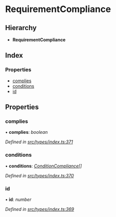 # RequirementCompliance

## Hierarchy

* **RequirementCompliance**

## Index

### Properties

* [complies](requirementcompliance.md#complies)
* [conditions](requirementcompliance.md#conditions)
* [id](requirementcompliance.md#id)

## Properties

### complies

• **complies**: _boolean_

_Defined in_ [_src/types/index.ts:371_](https://github.com/PolymathNetwork/polymesh-sdk/blob/5b409784/src/types/index.ts#L371)

### conditions

• **conditions**: [_ConditionCompliance_](conditioncompliance.md)_\[\]_

_Defined in_ [_src/types/index.ts:370_](https://github.com/PolymathNetwork/polymesh-sdk/blob/5b409784/src/types/index.ts#L370)

### id

• **id**: _number_

_Defined in_ [_src/types/index.ts:369_](https://github.com/PolymathNetwork/polymesh-sdk/blob/5b409784/src/types/index.ts#L369)

